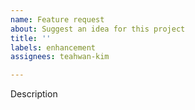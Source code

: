 ```yaml
---
name: Feature request
about: Suggest an idea for this project
title: ''
labels: enhancement
assignees: teahwan-kim

---
```


Description
